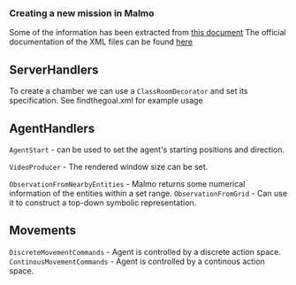 ### Creating a new mission in Malmo

Some of the information has been extracted from [this document](https://github.com/microsoft/malmo/blob/master/Schemas/MissionHandlers.xsd)
The official documentation of the XML files can be found [here](https://microsoft.github.io/malmo/0.30.0/Schemas/Mission.html)

## ServerHandlers

To create a chamber we can use a ```ClassRoomDecorator``` and set its specification. See findthegoal.xml for example usage


## AgentHandlers

```AgentStart``` - can be used to set the agent's starting positions and direction. 

```VideoProducer``` - The rendered window size can be set.

```ObservationFromNearbyEntities``` - Malmo returns some numerical information of the entities within a set range. 
```ObservationFromGrid``` - Can use it to construct a top-down symbolic representation.

## Movements

```DiscreteMovementCommands``` - Agent is controlled by a discrete action space.
```ContinousMovementCommands``` - Agent is controlled by a continous action space. 

